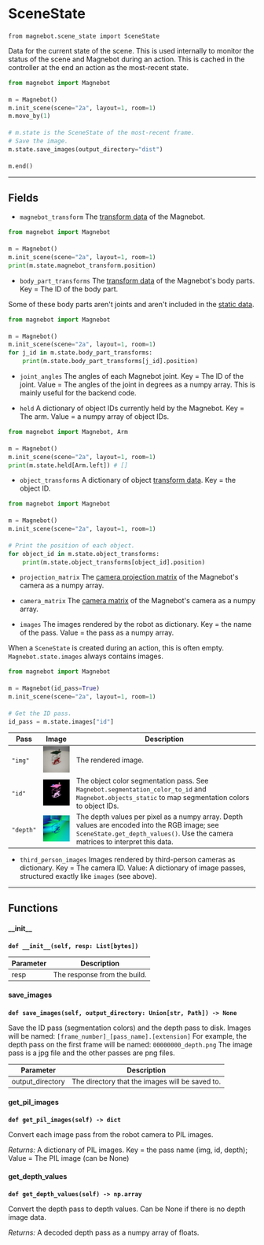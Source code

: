 # SceneState

`from magnebot.scene_state import SceneState`

Data for the current state of the scene.
This is used internally to monitor the status of the scene and Magnebot during an action.
This is cached in the controller at the end an action as the most-recent state.

```python
from magnebot import Magnebot

m = Magnebot()
m.init_scene(scene="2a", layout=1, room=1)
m.move_by(1)

# m.state is the SceneState of the most-recent frame.
# Save the image.
m.state.save_images(output_directory="dist")

m.end()
```

***

## Fields

- `magnebot_transform` The [transform data](transform.md) of the Magnebot.

```python
from magnebot import Magnebot

m = Magnebot()
m.init_scene(scene="2a", layout=1, room=1)
print(m.state.magnebot_transform.position)
```

- `body_part_transforms` The [transform data](transform.md) of the Magnebot's body parts. Key = The ID of the body part.

Some of these body parts aren't joints and aren't included in the [static data](magnebot_static.md).

```python
from magnebot import Magnebot

m = Magnebot()
m.init_scene(scene="2a", layout=1, room=1)
for j_id in m.state.body_part_transforms:
    print(m.state.body_part_transforms[j_id].position)
```

- `joint_angles` The angles of each Magnebot joint. Key = The ID of the joint. Value = The angles of the joint in degrees as a numpy array. This is mainly useful for the backend code.

- `held` A dictionary of object IDs currently held by the Magnebot. Key = The arm. Value = a numpy array of object IDs.

```python
from magnebot import Magnebot, Arm

m = Magnebot()
m.init_scene(scene="2a", layout=1, room=1)
print(m.state.held[Arm.left]) # []
```

- `object_transforms` A dictionary of object [transform data](transform.md). Key = the object ID.

```python
from magnebot import Magnebot

m = Magnebot()
m.init_scene(scene="2a", layout=1, room=1)

# Print the position of each object.
for object_id in m.state.object_transforms:
    print(m.state.object_transforms[object_id].position)
```

- `projection_matrix` The [camera projection matrix](https://github.com/threedworld-mit/tdw/blob/master/Documentation/api/output_data.md#cameramatrices) of the Magnebot's camera as a numpy array.

- `camera_matrix` The [camera matrix](https://github.com/threedworld-mit/tdw/blob/master/Documentation/api/output_data.md#cameramatrices) of the Magnebot's camera as a numpy array.

- `images` The images rendered by the robot as dictionary. Key = the name of the pass. Value = the pass as a numpy array.

When a `SceneState` is created during an action, this is often empty. `Magnebot.state.images` always contains images.

```python
from magnebot import Magnebot

m = Magnebot(id_pass=True)
m.init_scene(scene="2a", layout=1, room=1)

# Get the ID pass.
id_pass = m.state.images["id"]
```

| Pass | Image | Description |
| --- | --- | --- |
| `"img"` | ![](images/pass_masks/img_0.jpg) | The rendered image. |
| `"id"` | ![](images/pass_masks/id_0.png) | The object color segmentation pass. See `Magnebot.segmentation_color_to_id` and `Magnebot.objects_static` to map segmentation colors to object IDs. |
| `"depth"` | ![](images/pass_masks/depth_0.png) | The depth values per pixel as a numpy array. Depth values are encoded into the RGB image; see `SceneState.get_depth_values()`. Use the camera matrices to interpret this data. |

- `third_person_images` Images rendered by third-person cameras as dictionary. Key = The camera ID. Value: A dictionary of image passes, structured exactly like `images` (see above).

***

## Functions

#### \_\_init\_\_

**`def __init__(self, resp: List[bytes])`**

| Parameter | Description |
| --- | --- |
| resp | The response from the build. |

#### save_images

**`def save_images(self, output_directory: Union[str, Path]) -> None`**

Save the ID pass (segmentation colors) and the depth pass to disk.
Images will be named: `[frame_number]_[pass_name].[extension]`
For example, the depth pass on the first frame will be named: `00000000_depth.png`
The image pass is a jpg file and the other passes are png files.

| Parameter | Description |
| --- | --- |
| output_directory | The directory that the images will be saved to. |

#### get_pil_images

**`def get_pil_images(self) -> dict`**

Convert each image pass from the robot camera to PIL images.

_Returns:_  A dictionary of PIL images. Key = the pass name (img, id, depth); Value = The PIL image (can be None)

#### get_depth_values

**`def get_depth_values(self) -> np.array`**

Convert the depth pass to depth values. Can be None if there is no depth image data.

_Returns:_  A decoded depth pass as a numpy array of floats.

